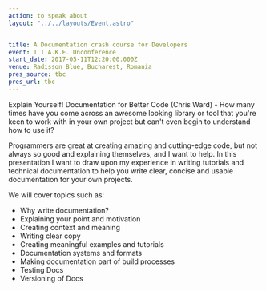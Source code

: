 ```yaml
---
action: to speak about
layout: "../../layouts/Event.astro"


title: A Documentation crash course for Developers
event: I T.A.K.E. Unconference
start_date: 2017-05-11T12:20:00.000Z
venue: Radisson Blue, Bucharest, Romania
pres_source: tbc
pres_url: tbc
---
```


Explain Yourself! Documentation for Better Code (Chris Ward) - How many times have you come across an awesome looking library or tool that you're keen to work with in your own project but can't even begin to understand how to use it?

Programmers are great at creating amazing and cutting-edge code, but not always so good and explaining themselves, and I want to help. In this presentation I want to draw upon my experience in writing tutorials and technical documentation to help you write clear, concise and usable documentation for your own projects.

We will cover topics such as:

-   Why write documentation?
-   Explaining your point and motivation
-   Creating context and meaning
-   Writing clear copy
-   Creating meaningful examples and tutorials
-   Documentation systems and formats
-   Making documentation part of build processes
-   Testing Docs
-   Versioning of Docs
